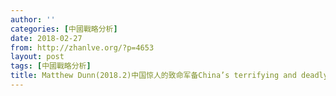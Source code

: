 ```yaml
---
author: ''
categories: [中國戰略分析]
date: 2018-02-27
from: http://zhanlve.org/?p=4653
layout: post
tags: [中國戰略分析]
title: Matthew Dunn(2018.2)中国惊人的致命军备China’s terrifying and deadly arsenal of weapons
---
```


<article class="MediaCard MediaCard--mediaForward customisable-border" data-scribe="component:card" dir="ltr">
</article>
